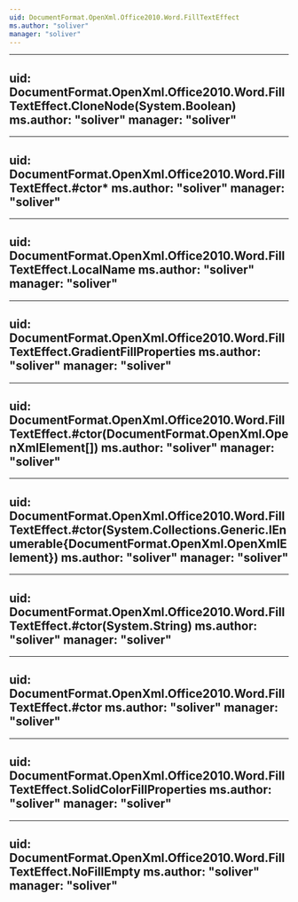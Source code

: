 ```yaml
---
uid: DocumentFormat.OpenXml.Office2010.Word.FillTextEffect
ms.author: "soliver"
manager: "soliver"
---
```


---
uid: DocumentFormat.OpenXml.Office2010.Word.FillTextEffect.CloneNode(System.Boolean)
ms.author: "soliver"
manager: "soliver"
---

---
uid: DocumentFormat.OpenXml.Office2010.Word.FillTextEffect.#ctor*
ms.author: "soliver"
manager: "soliver"
---

---
uid: DocumentFormat.OpenXml.Office2010.Word.FillTextEffect.LocalName
ms.author: "soliver"
manager: "soliver"
---

---
uid: DocumentFormat.OpenXml.Office2010.Word.FillTextEffect.GradientFillProperties
ms.author: "soliver"
manager: "soliver"
---

---
uid: DocumentFormat.OpenXml.Office2010.Word.FillTextEffect.#ctor(DocumentFormat.OpenXml.OpenXmlElement[])
ms.author: "soliver"
manager: "soliver"
---

---
uid: DocumentFormat.OpenXml.Office2010.Word.FillTextEffect.#ctor(System.Collections.Generic.IEnumerable{DocumentFormat.OpenXml.OpenXmlElement})
ms.author: "soliver"
manager: "soliver"
---

---
uid: DocumentFormat.OpenXml.Office2010.Word.FillTextEffect.#ctor(System.String)
ms.author: "soliver"
manager: "soliver"
---

---
uid: DocumentFormat.OpenXml.Office2010.Word.FillTextEffect.#ctor
ms.author: "soliver"
manager: "soliver"
---

---
uid: DocumentFormat.OpenXml.Office2010.Word.FillTextEffect.SolidColorFillProperties
ms.author: "soliver"
manager: "soliver"
---

---
uid: DocumentFormat.OpenXml.Office2010.Word.FillTextEffect.NoFillEmpty
ms.author: "soliver"
manager: "soliver"
---
